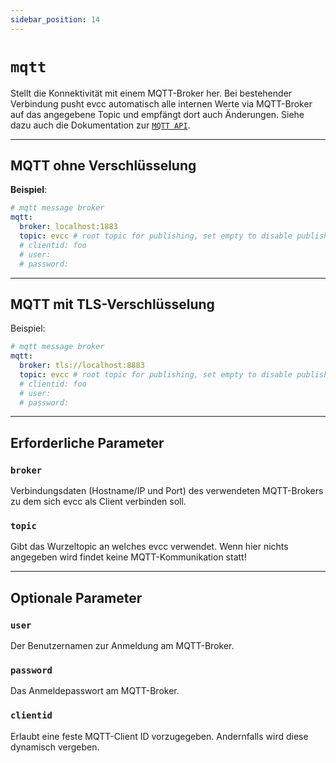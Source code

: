```yaml
---
sidebar_position: 14
---
```


# `mqtt`

Stellt die Konnektivität mit einem MQTT-Broker her.
Bei bestehender Verbindung pusht evcc automatisch alle internen Werte via MQTT-Broker auf das angegebene Topic und empfängt dort auch Änderungen.
Siehe dazu auch die Dokumentation zur [`MQTT API`](/docs/integrations/mqtt-api).

---

## MQTT ohne Verschlüsselung

**Beispiel**:

```yaml
# mqtt message broker
mqtt:
  broker: localhost:1883
  topic: evcc # root topic for publishing, set empty to disable publishing
  # clientid: foo
  # user:
  # password:
```

---

## MQTT mit TLS-Verschlüsselung

Beispiel:

```yaml
# mqtt message broker
mqtt:
  broker: tls://localhost:8883
  topic: evcc # root topic for publishing, set empty to disable publishing
  # clientid: foo
  # user:
  # password:
```

---

## Erforderliche Parameter

### `broker`

Verbindungsdaten (Hostname/IP und Port) des verwendeten MQTT-Brokers zu dem sich evcc als Client verbinden soll.

### `topic`

Gibt das Wurzeltopic an welches evcc verwendet.
Wenn hier nichts angegeben wird findet keine MQTT-Kommunikation statt!

---

## Optionale Parameter

### `user`

Der Benutzernamen zur Anmeldung am MQTT-Broker.

### `password`

Das Anmeldepasswort am MQTT-Broker.

### `clientid`

Erlaubt eine feste MQTT-Client ID vorzugegeben. Andernfalls wird diese dynamisch vergeben.

